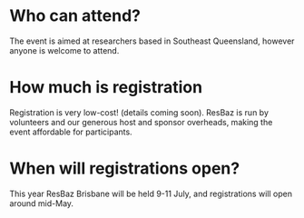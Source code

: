 # Who can attend?

The event is aimed at researchers based in Southeast Queensland, however anyone is welcome to attend.

# How much is registration

Registration is very low-cost! (details coming soon). ResBaz is run by volunteers and our generous host and sponsor overheads, making the event affordable for participants.

# When will registrations open?

This year ResBaz Brisbane will be held 9-11 July, and registrations will open around mid-May.
